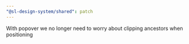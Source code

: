 ```yaml
---
"@sl-design-system/shared": patch
---
```


With popover we no longer need to worry about clipping ancestors when positioning
